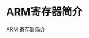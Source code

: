 # ARM寄存器简介

[ARM 寄存器简介](https://github.com/JnuSimba/AndroidSecNotes/blob/master/Android%E9%80%86%E5%90%91%E5%9F%BA%E7%A1%80/ARM%20%E5%AF%84%E5%AD%98%E5%99%A8%E7%AE%80%E4%BB%8B.md)
